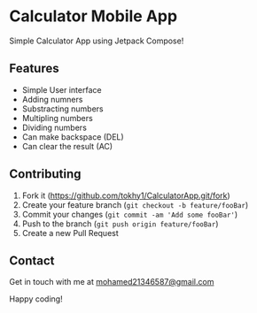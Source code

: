 # Calculator Mobile App
Simple Calculator App using Jetpack Compose!


## Features

- Simple User interface
- Adding numners
- Substracting numbers
- Multipling numbers
- Dividing numbers
- Can make backspace (DEL)
- Can clear the result (AC)


## Contributing

1. Fork it (<https://github.com/tokhy1/CalculatorApp.git/fork>)
2. Create your feature branch (`git checkout -b feature/fooBar`)
3. Commit your changes (`git commit -am 'Add some fooBar'`)
4. Push to the branch (`git push origin feature/fooBar`)
5. Create a new Pull Request

## Contact 
Get in touch with me at mohamed21346587@gmail.com

Happy coding!
